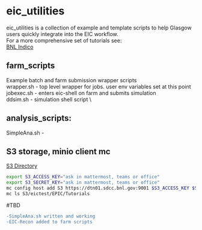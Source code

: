 # eic_utilities

eic_utilities is a collection of example and template scripts to help Glasgow users quickly integrate into the EIC workflow. \
For a more comprehensive set of tutorials see: \
[BNL Indico](https://indico.bnl.gov/category/443/)

## farm_scripts
Example batch and farm submission wrapper scripts \
wrapper.sh - top level wrapper for jobs. user env variables set at this point \
jobexec.sh - enters eic-shell on farm and submits simulation \
ddsim.sh - simulation shell script \

## analysis_scripts:
SimpleAna.sh - 

## S3 storage, minio client mc
[S3 Directory](https://dtn01.sdcc.bnl.gov:9001)
```bash
export S3_ACCESS_KEY="ask in mattermost, teams or office" 
export S3_SECRET_KEY="ask in mattermost, teams or office" 
mc config host add S3 https://dtn01.sdcc.bnl.gov:9001 $S3_ACCESS_KEY $S3_SECRET_KEY 
mc ls S3/eictest/EPIC/Tutorials 
```

#TBD
```diff
-SimpleAna.sh written and working
-EIC-Recon added to farm scripts
```

